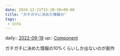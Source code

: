 ```yaml
---
date: 2024-12-21T15:20:50+09:00
title: "ガチガチに決めた情報の"
tags:
 - Info
---
```


daily:: [2022-09-19](Daily_Note/2022-09-19.md)
up:: [Component](../Bar/Novel/Chaos/Component.md)

ガチガチに決めた情報の10%くらいしか出ないのが創作